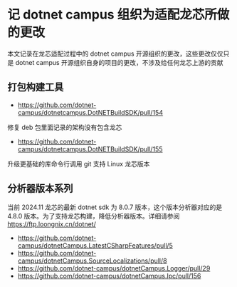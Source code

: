 # 记 dotnet campus 组织为适配龙芯所做的更改

本文记录在龙芯适配过程中的 dotnet campus 开源组织的更改，这些更改仅仅只是 dotnet campus 开源组织自身的项目的更改，不涉及给任何龙芯上游的贡献

<!--more-->
<!-- 发布 -->
<!-- 博客 -->

## 打包构建工具

- https://github.com/dotnet-campus/dotnetcampus.DotNETBuildSDK/pull/154

修复 deb 包里面记录的架构没有包含龙芯

- https://github.com/dotnet-campus/dotnetcampus.DotNETBuildSDK/pull/155

升级更基础的库命令行调用 git 支持 Linux 龙芯版本

## 分析器版本系列

当前 2024.11 龙芯的最新 dotnet sdk 为 8.0.7 版本，这个版本分析器对应的是 4.8.0 版本。为了支持龙芯构建，降低分析器版本。详细请参阅 https://ftp.loongnix.cn/dotnet/

- https://github.com/dotnet-campus/dotnetCampus.LatestCSharpFeatures/pull/5
- https://github.com/dotnet-campus/dotnetCampus.SourceLocalizations/pull/8
- https://github.com/dotnet-campus/dotnetCampus.Logger/pull/29
- https://github.com/dotnet-campus/dotnetCampus.Ipc/pull/156